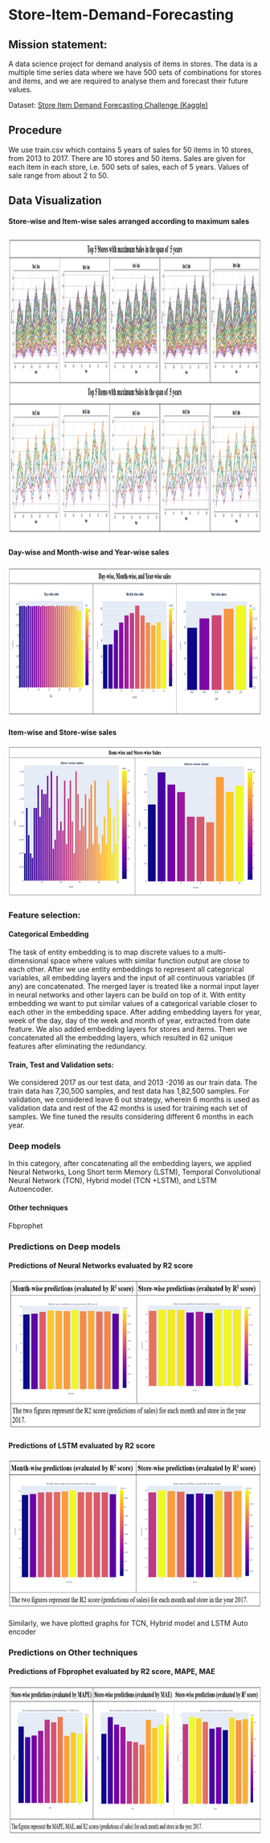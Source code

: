 # Store-Item-Demand-Forecasting
## Mission statement: 
A data science project for demand analysis of items in stores. The data is a multiple time series data where we have 500 sets of combinations for stores and items, and we are required to analyse them and forecast their future values.

Dataset: [Store Item Demand Forecasting Challenge (Kaggle)](https://www.kaggle.com/c/demand-forecasting-kernels-only/data)

## Procedure
We use train.csv which contains 5 years of sales for 50 items in 10 stores, from 2013 to 2017.
There are 10 stores and 50 items. Sales are given for each item in each store, i.e. 500 sets of sales, each of 5 years.
Values of sale range from about 2 to 50.

## Data Visualization
#### Store-wise and Item-wise sales arranged according to maximum sales
<img src="https://github.com/anirudh201098/Store-Item-Demand-Forecasting/blob/master/Data%20Visualization/Screenshot%20(251).png"  width="1200" height="600">

#### Day-wise and Month-wise and Year-wise sales

<img src="https://github.com/anirudh201098/Store-Item-Demand-Forecasting/blob/master/Data%20Visualization/Screenshot%20(252).png"  width="800" height="300">

#### Item-wise and Store-wise sales

<img src="https://github.com/anirudh201098/Store-Item-Demand-Forecasting/blob/master/Data%20Visualization/Screenshot%20(253).png"  width="800" height="300">

### Feature selection:
#### Categorical Embedding
The task of entity embedding is to map discrete values to a multi-dimensional space where values with similar function output are close to each other.
After we use entity embeddings to represent all categorical variables,  all embedding layers and the input of all continuous variables (if any) are concatenated.
The merged layer is treated like a normal input layer in neural networks and other layers can be build on top of it. With entity embedding we want to put similar values of a categorical variable closer to each other in the embedding space.
After adding embedding layers for year, week of the day, day of the week and month of year, extracted from date feature. We also added embedding layers for stores and items. Then we concatenated all the embedding layers, which resulted in 62 unique features after eliminating the redundancy.

#### Train, Test and Validation sets:
We considered 2017 as our test data, and 2013 -2016 as our train data. The train data has 7,30,500 samples, and test data has 1,82,500 samples.
For validation, we considered leave 6 out strategy, wherein 6 months is used as validation data and rest of the 42 months is used for training each set of samples. We fine tuned the results considering different 6 months in each year.

### Deep models
In this category, after concatenating all the embedding layers, we applied Neural Networks, Long Short term Memory (LSTM), Temporal Convolutional Neural Network (TCN), Hybrid model (TCN +LSTM), and LSTM Autoencoder.

#### Other techniques 
Fbprophet 

### Predictions on Deep models

#### Predictions of Neural Networks evaluated by R2 score
<img src="https://github.com/anirudh201098/Store-Item-Demand-Forecasting/blob/master/Data%20Visualization/Screenshot%20(254).png"  width="600" height="300">

#### Predictions of LSTM evaluated by R2 score

<img src="https://github.com/anirudh201098/Store-Item-Demand-Forecasting/blob/master/Data%20Visualization/Screenshot%20(255).png"  width="600" height="300">

Similarly, we have plotted graphs for TCN, Hybrid model and LSTM Auto encoder


### Predictions on Other techniques

#### Predictions of Fbprophet evaluated by R2 score, MAPE, MAE
<img src="https://github.com/anirudh201098/Store-Item-Demand-Forecasting/blob/master/Data%20Visualization/Screenshot%20(259).png"  width="800" height="300">

